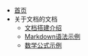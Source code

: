 - [首页](README.md)
- 关于文档的文档
    - [文档搭建介绍](example/doc_introduction.md)
    - [Markdown语法示例](example/example.md)
    - [数学公式示例](example/example_maths.md) 
